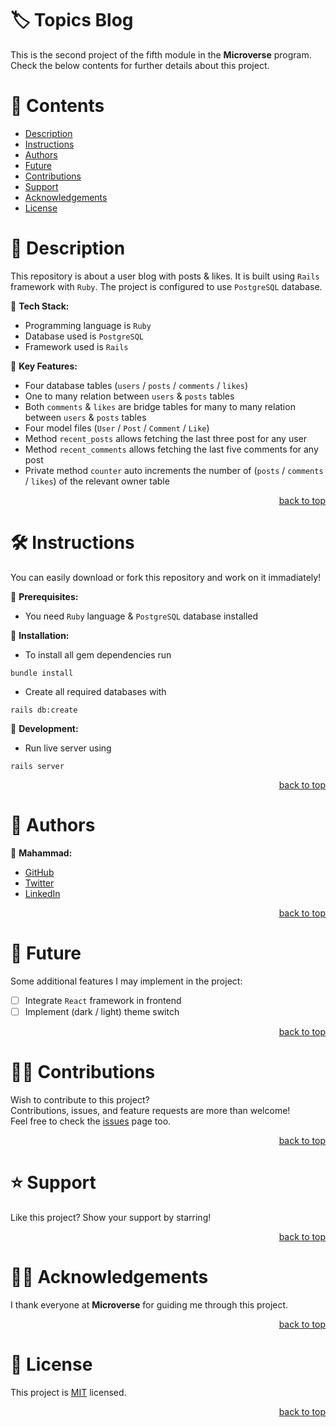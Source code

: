 <a name="title"></a>

<!-- TITLE -->

# 🏷️ Topics Blog

This is the second project of the fifth module in the **Microverse** program.
<br/>
Check the below contents for further details about this project.

<!-- CONTENTS -->

# 📗 Contents

- [Description](#description)
- [Instructions](#instructions)
- [Authors](#authors)
- [Future](#future)
- [Contributions](#contributions)
- [Support](#support)
- [Acknowledgements](#acknowledgements)
- [License](#license)

<!-- DESCRIPTION -->

<a name="description"></a>

# 📖 Description

This repository is about a user blog with posts & likes.
It is built using `Rails` framework with `Ruby`.
The project is configured to use `PostgreSQL` database.

📌 **Tech Stack:**
- Programming language is `Ruby`
- Database used is `PostgreSQL`
- Framework used is `Rails`

📌 **Key Features:**
- Four database tables (`users` / `posts` / `comments` / `likes`)
- One to many relation between `users` & `posts` tables
- Both `comments` & `likes` are bridge tables for many to many relation between `users` & `posts` tables
- Four model files (`User` / `Post` / `Comment` / `Like`)
- Method `recent_posts` allows fetching the last three post for any user
- Method `recent_comments` allows fetching the last five comments for any post
- Private method `counter` auto increments the number of (`posts` / `comments` / `likes`) of the relevant owner table

<p align="right"><a href="#title">back to top</a></p>

<!-- INSTRUCTIONS -->

<a name="instructions"></a>

# 🛠️ Instructions

You can easily download or fork this repository and work on it immadiately!

📌 **Prerequisites:**
- You need `Ruby` language & `PostgreSQL` database installed

📌 **Installation:**
- To install all gem dependencies run
```
bundle install
```
- Create all required databases with
```
rails db:create
```

📌 **Development:**
- Run live server using
```
rails server
```

<p align="right"><a href="#title">back to top</a></p>

<!-- AUTHORS -->

<a name="authors"></a>

# 👥 Authors

📌 **Mahammad:**
- [GitHub](https://github.com/mahammad-mostafa)
- [Twitter](https://twitter.com/mahammad_mostfa)
- [LinkedIn](https://linkedin.com/in/mahammad-mostafa)

<p align="right"><a href="#title">back to top</a></p>

<!-- FUTURE -->

<a name="future"></a>

# 🔭 Future

Some additional features I may implement in the project:
- [ ] Integrate `React` framework in frontend
- [ ] Implement (dark / light) theme switch

<p align="right"><a href="#title">back to top</a></p>

<!-- CONTRIBUTIONS -->

<a name="contributions"></a>

# 🤝🏻 Contributions

Wish to contribute to this project?
<br/>
Contributions, issues, and feature requests are more than welcome!
<br/>
Feel free to check the [issues](../../issues) page too.

<p align="right"><a href="#title">back to top</a></p>

<!-- SUPPORT -->

<a name="support"></a>

# ⭐️ Support

Like this project? Show your support by starring!

<p align="right"><a href="#title">back to top</a></p>

<!-- ACKNOWLEDGEMENTS -->

<a name="acknowledgements"></a>

# 🙏🏻 Acknowledgements

I thank everyone at **Microverse** for guiding me through this project.

<p align="right"><a href="#title">back to top</a></p>

<!-- LICENSE -->

<a name="license"></a>

# 📝 License

This project is [MIT](LICENSE.md) licensed.

<p align="right"><a href="#title">back to top</a></p>